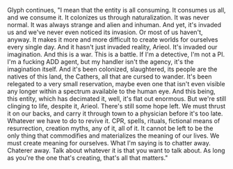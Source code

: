 Glyph continues, "I mean that the entity is all consuming. It consumes us all, and we consume it. It colonizes us through naturalization. It was never normal. It was always strange and alien and inhuman. And yet, it's invaded us and we've never even noticed its invasion. Or most of us haven't, anyway. It makes it more and more difficult to create worlds for ourselves every single day. And it hasn't just invaded reality, Arieol. It's invaded our imagination. And this is a war. This is a battle. If I'm a detective, I'm not a PI. I'm a fucking ADD agent, but my handler isn't the agency, it's the imagination itself. And it's been colonized, slaughtered, its people are the natives of this land, the Cathers, all that are cursed to wander. It's been relegated to a very small reservation, maybe even one that isn't even visible any longer within a spectrum available to the human eye. And this being, this entity, which has decimated it, well, it's flat out enormous. But we're still clinging to life, despite it, Arieol. There's still some hope left. We must thrust it on our backs, and carry it through town to a physician before it's too late. Whatever we have to do to revive it. CPR, spells, rituals, fictional means of resurrection, creation myths, any of it, all of it. It cannot be left to be the only thing that commodifies and materializes the meaning of our lives. We must create meaning for ourselves. What I'm saying is to chatter away. Chaterer away. Talk about whatever it is that you want to talk about. As long as you're the one that's creating, that's all that matters."